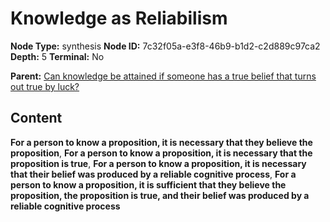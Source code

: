 # Knowledge as Reliabilism

**Node Type:** synthesis
**Node ID:** 7c32f05a-e3f8-46b9-b1d2-c2d889c97ca2
**Depth:** 5
**Terminal:** No

**Parent:** [Can knowledge be attained if someone has a true belief that turns out true by luck?](can-knowledge-be-attained-if-someone-has-a-true-belief-that-turns-out-true-by-luck-antithesis-9394cbf7-2ac1-4f55-9cd4-715a63844f37.md)

## Content

**For a person to know a proposition, it is necessary that they believe the proposition**, **For a person to know a proposition, it is necessary that the proposition is true**, **For a person to know a proposition, it is necessary that their belief was produced by a reliable cognitive process**, **For a person to know a proposition, it is sufficient that they believe the proposition, the proposition is true, and their belief was produced by a reliable cognitive process**
